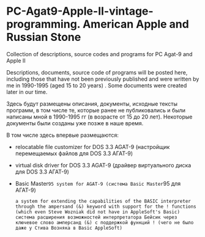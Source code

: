 # PC-Agat9-Apple-II-vintage-programming. American Apple and Russian Stone
Collection of descriptions, source codes and programs for PC Agat-9 and Apple II

Descriptions, documents, source code of programs will be posted here, including those that have not been previously published and were written by me in 1990-1995 (aged 15 to 20 years) . Some documents were created later in our time.

Здесь будут размещены описания, документы, исходные тексты программ, в том числе те, которые ранее не публиковались и были написаны мной в 1990-1995 гг (в возрасте от 15 до 20 лет). Некоторые документы были созданы уже позже в наше время.

В том числе здесь впервые размещаются:

- relocatable file customizer for DOS 3.3 AGAT-9 (настройщик перемещаемых файлов для DOS 3.3 АГАТ-9)

- virtual disk driver for DOS 3.3 AGAT-9 (драйвер виртуального диска для DOS 3.3 AГАТ-9)

- Basic Master`95 system for AGAT-9 (система Basic Master`95 для АГАТ-9)

      a system for extending the capabilities of the BASIC interpreter through the ampersand (&) keyword with support for the ! functions (which even Steve Wozniak did not have in AppleSoft's Basic)
      система расширения возможностей интерпретатора Бейсик через ключевое слово амперсанд (&) с поддержкой функций ! (чего не было даже у Стива Возняка в Basic AppleSoft)
     
